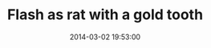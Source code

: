 ---
layout: post
title:  "Flash as rat with a gold tooth"
date:   2014-03-02 19:53:00
categories: ['illustrations']
image: illustrations/ratWithGoldTooth.jpg
image_width: 566
image_height: 400
---